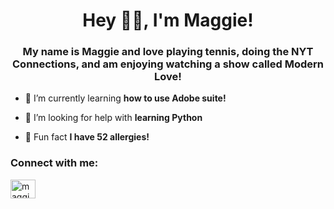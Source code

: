 <h1 align="center">Hey 🕺🪩, I'm Maggie!</h1>
<h3 align="center">My name is Maggie and love playing tennis, doing the NYT Connections, and am enjoying watching a show called Modern Love!</h3>

- 🎾 I’m currently learning **how to use Adobe suite!**

- 🎾 I’m looking for help with **learning Python**

- 🎾 Fun fact **I have 52 allergies!**

<h3 align="left">Connect with me:</h3>
<p align="left">
<a href="https://www.linkedin.com/in/maggie-teweles-0a87b0301" target="blank"><img align="center" src="https://raw.githubusercontent.com/rahuldkjain/github-profile-readme-generator/master/src/images/icons/Social/linked-in-alt.svg" alt="maggie-teweles" height="30" width="40" /></a>
</p>




<!--
**maggieteweles/maggieteweles** is a ✨ _special_ ✨ repository because its `README.md` (this file) appears on your GitHub profile.

Here are some ideas to get you started:

- 🔭 I’m currently working on ...
- 🌱 I’m currently learning ...
- 👯 I’m looking to collaborate on ...
- 🤔 I’m looking for help with ...
- 💬 Ask me about ...
- 📫 How to reach me: ...
- 😄 Pronouns: ...
- ⚡ Fun fact: ...
-->
